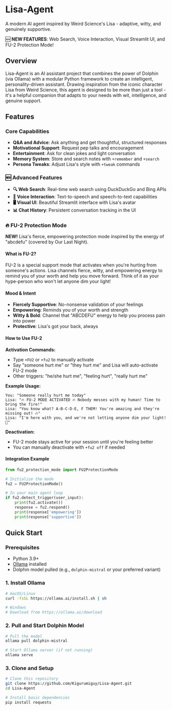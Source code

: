 # Lisa-Agent
A modern AI agent inspired by Weird Science's Lisa - adaptive, witty, and genuinely supportive.

🆕 **NEW FEATURES**: Web Search, Voice Interaction, Visual Streamlit UI, and FU-2 Protection Mode!

## Overview

Lisa-Agent is an AI assistant project that combines the power of Dolphin (via Ollama) with a modular Python framework to create an intelligent, personality-driven assistant. Drawing inspiration from the iconic character Lisa from Weird Science, this agent is designed to be more than just a tool - it's a helpful companion that adapts to your needs with wit, intelligence, and genuine support.

## Features

### Core Capabilities

- **Q&A and Advice**: Ask anything and get thoughtful, structured responses
- **Motivational Support**: Request pep talks and encouragement
- **Entertainment**: Ask for clean jokes and light conversation
- **Memory System**: Store and search notes with `+remember` and `+search`
- **Persona Tweaks**: Adjust Lisa's style with `+tweak` commands

### 🆕 Advanced Features

- **🔍 Web Search**: Real-time web search using DuckDuckGo and Bing APIs
- **🎤 Voice Interaction**: Text-to-speech and speech-to-text capabilities
- **🖥️ Visual UI**: Beautiful Streamlit interface with Lisa's avatar
- **📊 Chat History**: Persistent conversation tracking in the UI

### 🔥 FU-2 Protection Mode

**NEW!** Lisa's fierce, empowering protection mode inspired by the energy of "abcdefu" (covered by Our Last Night).

#### What is FU-2?
FU-2 is a special support mode that activates when you're hurting from someone's actions. Lisa channels fierce, witty, and empowering energy to remind you of your worth and help you move forward. Think of it as your hype-person who won't let anyone dim your light!

#### Mood & Intent
- **Fiercely Supportive**: No-nonsense validation of your feelings
- **Empowering**: Reminds you of your worth and strength
- **Witty & Bold**: Channel that "ABCDEFU" energy to help you process pain into power
- **Protective**: Lisa's got your back, always

#### How to Use FU-2

**Activation Commands:**
- Type `+FU2` or `+fu2` to manually activate
- Say "someone hurt me" or "they hurt me" and Lisa will auto-activate FU-2 mode
- Other triggers: "he/she hurt me", "feeling hurt", "really hurt me"

**Example Usage:**
```
You: "Someone really hurt me today"
Lisa: "🔥 FU-2 MODE ACTIVATED 🔥 Nobody messes with my human! Time to bring the fire!"
Lisa: "You know what? A-B-C-D-E, F THEM! You're amazing and they're missing out! 🔥"
Lisa: "I'm here with you, and we're not letting anyone dim your light! 💫"
```

**Deactivation:**
- FU-2 mode stays active for your session until you're feeling better
- You can manually deactivate with `+fu2 off` if needed

#### Integration Example
```python
from fu2_protection_mode import FU2ProtectionMode

# Initialize the mode
fu2 = FU2ProtectionMode()

# In your main agent loop
if fu2.detect_trigger(user_input):
    print(fu2.activate())
    response = fu2.respond()
    print(response['empowering'])
    print(response['supportive'])
```

## Quick Start

### Prerequisites

- Python 3.9+
- [Ollama](https://ollama.ai/) installed
- Dolphin model pulled (e.g., `dolphin-mistral` or your preferred variant)

### 1. Install Ollama

```bash
# macOS/Linux
curl -fsSL https://ollama.ai/install.sh | sh

# Windows
# Download from https://ollama.ai/download
```

### 2. Pull and Start Dolphin Model

```bash
# Pull the model
ollama pull dolphin-mistral

# Start Ollama server (if not running)
ollama serve
```

### 3. Clone and Setup

```bash
# Clone this repository
git clone https://github.com/Kigurumiguy/Lisa-Agent.git
cd Lisa-Agent

# Install basic dependencies
pip install requests
